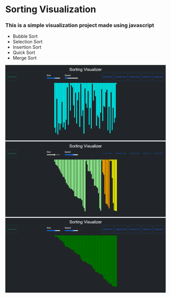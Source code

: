 # Sorting Visualization

### This is a simple visualization project made using javascript 
- Bubble Sort 
- Selection Sort
- Insertion Sort
- Quick Sort
- Merge Sort


<img src="img/img1.png"> <br/>
<img src="img/img2.png"> <br/>
<img src="img/img3.png"> <br/>
